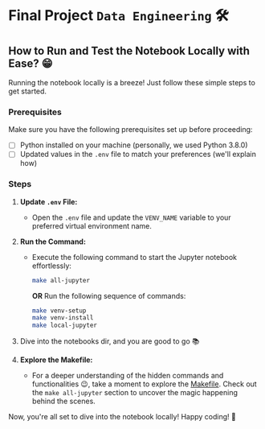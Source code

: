 # Final Project `Data Engineering` 🛠️

## How to Run and Test the Notebook Locally with Ease? 😁

Running the notebook locally is a breeze! Just follow these simple steps to get started.

### Prerequisites
Make sure you have the following prerequisites set up before proceeding:
- [ ] Python installed on your machine (personally, we used Python 3.8.0)
- [ ] Updated values in the `.env` file to match your preferences (we'll explain how)

### Steps

1. **Update `.env` File:**
   - Open the `.env` file and update the `VENV_NAME` variable to your preferred virtual environment name.

2. **Run the Command:**
   - Execute the following command to start the Jupyter notebook effortlessly:
     ```bash
     make all-jupyter
     ```
     **OR**
     Run the following sequence of commands:
     ```bash
     make venv-setup
     make venv-install
     make local-jupyter
     ```

3. Dive into the notebooks dir, and you are good to go 📚

4. **Explore the Makefile:**
   - For a deeper understanding of the hidden commands and functionalities 😉, take a moment to explore the [Makefile](https://github.com/labrijisaad/EXAMEN-DATA-ENGINEERING/blob/main/Makefile). Check out the `make all-jupyter` section to uncover the magic happening behind the scenes.

Now, you're all set to dive into the notebook locally! Happy coding! 🚀